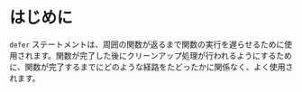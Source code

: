 # はじめに

`defer` ステートメントは、周囲の関数が返るまで関数の実行を遅らせるために使用されます。関数が完了した後にクリーンアップ処理が行われるようにするために、関数が完了するまでにどのような経路をたどったかに関係なく、よく使用されます。
